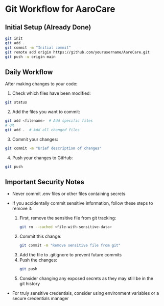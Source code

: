 # Git Workflow for AaroCare

## Initial Setup (Already Done)
```bash
git init
git add .
git commit -m "Initial commit"
git remote add origin https://github.com/yourusername/AaroCare.git
git push -u origin main
```

## Daily Workflow
After making changes to your code:

1. Check which files have been modified:
```bash
git status
```

2. Add the files you want to commit:
```bash
git add <filename>  # Add specific files
# OR
git add .  # Add all changed files
```

3. Commit your changes:
```bash
git commit -m "Brief description of changes"
```

4. Push your changes to GitHub:
```bash
git push
```

## Important Security Notes
- Never commit .env files or other files containing secrets
- If you accidentally commit sensitive information, follow these steps to remove it:
  1. First, remove the sensitive file from git tracking:
     ```bash
     git rm --cached <file-with-sensitive-data>
     ```
  2. Commit this change:
     ```bash
     git commit -m "Remove sensitive file from git"
     ```
  3. Add the file to .gitignore to prevent future commits
  4. Push the changes:
     ```bash
     git push
     ```
  5. Consider changing any exposed secrets as they may still be in the git history

- For truly sensitive credentials, consider using environment variables or a secure credentials manager
